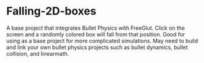 # Falling-2D-boxes

A base project that integrates Bullet Physics with FreeGlut. Click on the screen and a randomly colored box will fall from that position.
Good for using as a base project for more complicated simulations.
May need to build and link your own bullet physics projects such as bullet dynamics, bullet collision, and linearmath.
